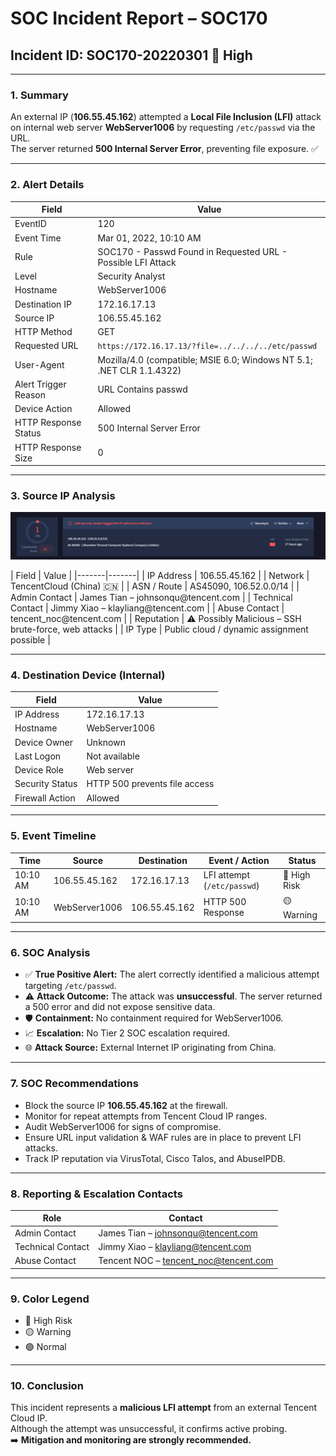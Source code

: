 # SOC Incident Report – SOC170

## Incident ID: SOC170-20220301 🔴 High

---

### 1. Summary
An external IP (**106.55.45.162**) attempted a **Local File Inclusion (LFI)** attack on internal web server **WebServer1006** by requesting `/etc/passwd` via the URL.  
The server returned **500 Internal Server Error**, preventing file exposure. ✅

---

### 2. Alert Details

| Field | Value |
|-------|-------|
| EventID | 120 |
| Event Time | Mar 01, 2022, 10:10 AM |
| Rule | SOC170 - Passwd Found in Requested URL - Possible LFI Attack |
| Level | Security Analyst |
| Hostname | WebServer1006 |
| Destination IP | 172.16.17.13 |
| Source IP | 106.55.45.162 |
| HTTP Method | GET |
| Requested URL | `https://172.16.17.13/?file=../../../../etc/passwd` |
| User-Agent | Mozilla/4.0 (compatible; MSIE 6.0; Windows NT 5.1; .NET CLR 1.1.4322) |
| Alert Trigger Reason | URL Contains passwd |
| Device Action | Allowed |
| HTTP Response Status | 500 Internal Server Error |
| HTTP Response Size | 0 |

---

### 3. Source IP Analysis
<p align="center">
  <img src="picture1.png" alt="Incident Summary" width="600">
</p>
| Field | Value |
|-------|-------|
| IP Address | 106.55.45.162 |
| Network | TencentCloud (China) 🇨🇳 |
| ASN / Route | AS45090, 106.52.0.0/14 |
| Admin Contact | James Tian – johnsonqu@tencent.com |
| Technical Contact | Jimmy Xiao – klayliang@tencent.com |
| Abuse Contact | tencent_noc@tencent.com |
| Reputation | ⚠️ Possibly Malicious – SSH brute-force, web attacks |
| IP Type | Public cloud / dynamic assignment possible |

---

### 4. Destination Device (Internal)

| Field | Value |
|-------|-------|
| IP Address | 172.16.17.13 |
| Hostname | WebServer1006 |
| Device Owner | Unknown |
| Last Logon | Not available |
| Device Role | Web server |
| Security Status | HTTP 500 prevents file access |
| Firewall Action | Allowed |

---

### 5. Event Timeline

| Time | Source | Destination | Event / Action | Status |
|------|--------|-------------|----------------|--------|
| 10:10 AM | 106.55.45.162 | 172.16.17.13 | LFI attempt (`/etc/passwd`) | 🔴 High Risk |
| 10:10 AM | WebServer1006 | 106.55.45.162 | HTTP 500 Response | 🟡 Warning |

---

### 6. SOC Analysis

- ✅ **True Positive Alert:** The alert correctly identified a malicious attempt targeting `/etc/passwd`.  
- ⚠️ **Attack Outcome:** The attack was **unsuccessful**. The server returned a 500 error and did not expose sensitive data.  
- 🛡 **Containment:** No containment required for WebServer1006.  
- 📈 **Escalation:** No Tier 2 SOC escalation required.  
- 🌐 **Attack Source:** External Internet IP originating from China.  

---

### 7. SOC Recommendations

- Block the source IP **106.55.45.162** at the firewall.  
- Monitor for repeat attempts from Tencent Cloud IP ranges.  
- Audit WebServer1006 for signs of compromise.  
- Ensure URL input validation & WAF rules are in place to prevent LFI attacks.  
- Track IP reputation via VirusTotal, Cisco Talos, and AbuseIPDB.  

---

### 8. Reporting & Escalation Contacts

| Role | Contact |
|------|---------|
| Admin Contact | James Tian – johnsonqu@tencent.com |
| Technical Contact | Jimmy Xiao – klayliang@tencent.com |
| Abuse Contact | Tencent NOC – tencent_noc@tencent.com |

---

### 9. Color Legend

- 🔴 High Risk  
- 🟡 Warning  
- 🟢 Normal  

---

### 10. Conclusion
This incident represents a **malicious LFI attempt** from an external Tencent Cloud IP.  
Although the attempt was unsuccessful, it confirms active probing.  
➡️ **Mitigation and monitoring are strongly recommended.**
